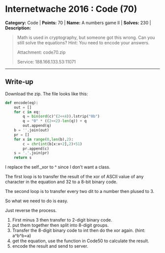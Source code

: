 # Internetwache 2016 : Code (70)

**Category:** Code |
**Points:** 70 |
**Name:** A numbers game II |
**Solves:** 230 |
**Description:**

> Math is used in cryptography, but someone got this wrong. Can you still solve the equations? Hint: You need to encode your answers.
>
>Attachment: code70.zip
>
>Service: 188.166.133.53:11071

___

## Write-up
Download the zip. The file looks like this:
```python
def encode(eq):
    out = []
    for c in eq:
        q = bin(ord(c)^(2<<4)).lstrip("0b")
        q = "0" * ((2<<2)-len(q)) + q
        out.append(q)
    b = ''.join(out)
    pr = []
    for x in range(0,len(b),2):
        c = chr(int(b[x:x+2],2)+51)
        pr.append(c)
    s = '.'.join(pr)
    return s
```
I replace the self.\_xor to ^ since I don't want a class.

The first loop is to transfer the result of the xor of ASCII value of any character in the equation and 32 to a 8-bit binary code.

The second loop is to transfer every two dit to a number then plused to 3.

So what we need to do is easy.

Just reverse the process.

1. First minus 3 then transfer to 2-digit binary code.
2. put them together then split into 8-digit groups.
3. Transfer the 8-digit binary code to int then do the xor again. (hint: a^b^b=a)
4. get the equation, use the function in Code50 to calculate the result.
5. encode the result and send to server.
